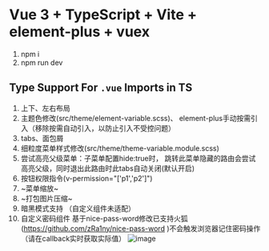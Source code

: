 # Vue 3 + TypeScript + Vite + element-plus + vuex
  
  1. npm i
  2. npm run dev

## Type Support For `.vue` Imports in TS


1. 上下、左右布局
2. 主题色修改(src/theme/element-variable.scss)、 element-plus手动按需引入（移除按需自动引入，以防止引入不受控问题）
3. tabs、面包屑
4. 细粒度菜单样式修改(src/theme/theme-variable.module.scss)
5. 尝试高亮父级菜单：子菜单配置hide:true时， 跳转此菜单隐藏的路由会尝试高亮父级，同时退出此路由时此tabs自动关闭(默认开启)
6. 按钮权限指令(v-permission="['p1','p2']")
7. ~菜单缩放~
8. ~打包图片压缩~
9. 暗黑模式支持 （自定义组件未适配）
9. 自定义密码组件 基于nice-pass-word修改已支持火狐(https://github.com/zRa1ny/nice-pass-word )不会触发浏览器记住密码操作（请在callback实时获取实际值）
![image](https://user-images.githubusercontent.com/27206174/191883270-37fba4fa-d64c-4fed-a77d-4404a8d6db4d.png)

